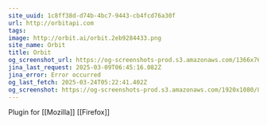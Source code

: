 ```yaml
---
site_uuid: 1c8ff38d-d74b-4bc7-9443-cb4fcd76a30f
url: http://orbitapi.com
tags: 
image: http://orbit.ai/orbit.2eb9284433.png
site_name: Orbit
title: Orbit
og_screenshot_url: https://og-screenshots-prod.s3.amazonaws.com/1366x768/80/false/a40ebdaa7364d2f1c45eed4b4e4a4801b40636d7b81bbfc0164b4dd4d0fe7929.jpeg
jina_last_request: 2025-03-09T06:45:16.082Z
jina_error: Error occurred
og_last_fetch: 2025-03-24T05:22:41.402Z
og_screenshot: https://og-screenshots-prod.s3.amazonaws.com/1920x1080/80/false/a40ebdaa7364d2f1c45eed4b4e4a4801b40636d7b81bbfc0164b4dd4d0fe7929.jpeg
---
```


Plugin for [[Mozilla]] [[Firefox]]
